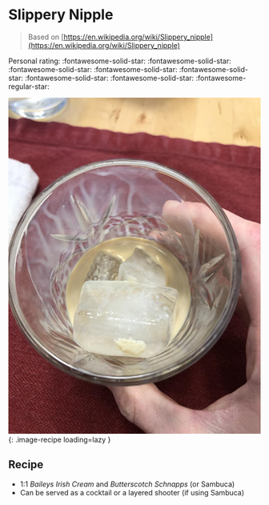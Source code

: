 # Slippery Nipple

> Based on [https://en.wikipedia.org/wiki/Slippery_nipple](https://en.wikipedia.org/wiki/Slippery_nipple)

<!-- rating=4; (User can specify rating on scale of 1-5) -->
<!-- AUTO-UserRating -->
Personal rating: :fontawesome-solid-star: :fontawesome-solid-star: :fontawesome-solid-star: :fontawesome-solid-star: :fontawesome-solid-star: :fontawesome-solid-star: :fontawesome-solid-star: :fontawesome-regular-star:
<!-- /AUTO-UserRating -->

<!-- name_image=that_butterscotch_drink.jpeg; (User can specify image name) -->
<!-- AUTO-Image -->
![that_butterscotch_drink.jpeg](./that_butterscotch_drink.jpeg){: .image-recipe loading=lazy }
<!-- /AUTO-Image -->

## Recipe

* 1:1 *Baileys Irish Cream* and *Butterscotch Schnapps* (or Sambuca)
* Can be served as a cocktail or a layered shooter (if using Sambuca)
